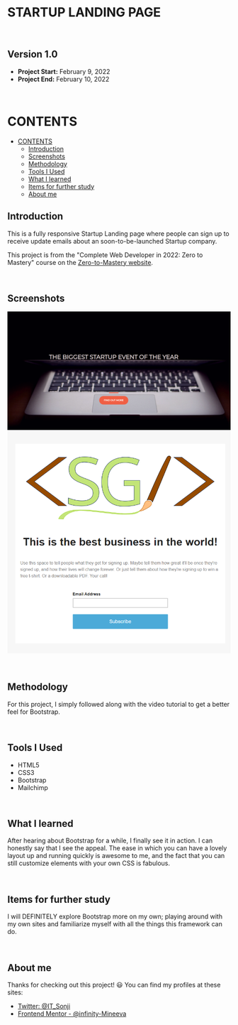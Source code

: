 # STARTUP LANDING PAGE<!-- omit in toc -->

<br>

## Version 1.0<!-- omit in toc -->

- **Project Start:** February 9, 2022
- **Project End:** February 10, 2022

<br>

# CONTENTS
- [CONTENTS](#contents)
  - [Introduction](#introduction)
  - [Screenshots](#screenshots)
  - [Methodology](#methodology)
  - [Tools I Used](#tools-i-used)
  - [What I learned](#what-i-learned)
  - [Items for further study](#items-for-further-study)
  - [About me](#about-me)
 

Introduction
---
This is a fully responsive Startup Landing page where people can sign up to receive update emails about an soon-to-be-launched Startup company.

This project is from the "Complete Web Developer in 2022: Zero to Mastery" course on the [Zero-to-Mastery website](https://zerotomastery.io/).

<br>


Screenshots
---

![image](images/IMG1.png)
![image](images/IMG2.png)

<br>

Methodology
---
For this project, I simply followed along with the video tutorial to get a better feel for Bootstrap.


<br>

Tools I Used
---
* HTML5
* CSS3
* Bootstrap
* Mailchimp


<br>

What I learned
---

After hearing about Bootstrap for a while, I finally see it in action. I can honestly say that I see the appeal. The ease in which you can have a lovely layout up and running quickly is awesome to me, and the fact that you can still customize elements with your own CSS is fabulous.

<br>

Items for further study
---
I will DEFINITELY explore Bootstrap more on my own; playing around with my own sites and familiarize myself with all the things this framework can do. 


<br>

About me
---

Thanks for checking out this project! 😃 You can find my profiles at these sites:
- [Twitter: @IT_Sonji](https://twitter.com/sonji_it)
- [Frontend Mentor - @infinity-Mineeva](https://www.frontendmentor.io/profile/Infinity-Mineeva)
